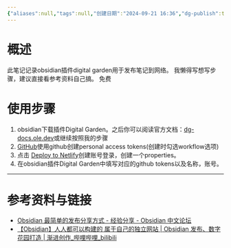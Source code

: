 ```yaml
---
{"aliases":null,"tags":null,"创建日期":"2024-09-21 16:36","dg-publish":true,"permalink":"/0002digital_garden/obsidian-dg-发布/","dgPassFrontmatter":true}
---
```


#  概述
此笔记记录obsidian插件digital garden用于发布笔记到网络。
我懒得写想写步骤，建议直接看参考资料自己搞。
免费
# 使用步骤
1. obsidian下载插件Digital Garden。之后你可以阅读官方文档：[dg-docs.ole.dev](https://dg-docs.ole.dev/getting-started/01-getting-started/)或继续按照我的步骤
2. [GitHub](https://github.com/)使用github创建personal access tokens(创建时勾选workflow选项)
3. 点击 [Deploy to Netlify](https://app.netlify.com/start/deploy?repository=https://github.com/oleeskild/digitalgarden)创建账号登录，创建一个properties。
4. 在obsidian插件Digital Garden中填写对应的github tokens以及名称，账号。
---
# 参考资料与链接
- [Obsidian 最简单的发布分享方式 - 经验分享 - Obsidian 中文论坛](https://forum-zh.obsidian.md/t/topic/19256)
- [【Obsidian】人人都可以构建的 属于自己的独立网站 | Obsidian 发布、数字花园打造 | 渐进创作_哔哩哔哩_bilibili](https://www.bilibili.com/video/BV1HF411173m/)

